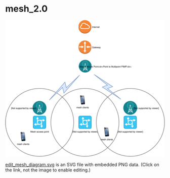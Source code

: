 # mesh_2.0

![Self-editing Diagram](https://github.com/AlverGant/mesh_2.0/blob/master/mesh_diagram.svg)

<a href="https://www.draw.io/?lightbox=1&highlight=0000ff&edit=_blank&layers=1&nav=1&title=Mesh%202.0#Uhttps%3A%2F%2Fraw.githubusercontent.com%2FAlverGant%2Fmesh_2.0%2Fmaster%2FMesh%25202.0" target="_blank">edit_mesh_diagram.svg</a> is an SVG file with embedded PNG data. (Click on the link, not the image to enable editing.)
